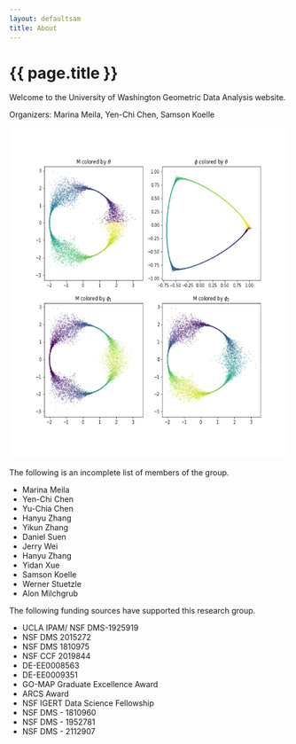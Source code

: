 ```yaml
---
layout: defaultsam
title: About
---
```


{{ page.title }}
================

  <section>
  <div class="page-content">

<p> Welcome to the University of Washington Geometric Data Analysis website. </p>

<p>
Organizers: Marina Meila, Yen-Chi Chen, Samson Koelle
 </p>
 
 <p>
 <img src="sim4pres.png" alt=""
style="float:bottom;width:598px;height:598px;">
</p>

<section>
The following is an incomplete list of members of the group.
<ul>
<li>Marina Meila</li>
<li>Yen-Chi Chen</li>
<li>Yu-Chia Chen</li>
<li>Hanyu Zhang</li>
<li>Yikun Zhang</li>
<li>Daniel Suen</li>
<li>Jerry Wei</li>
<li>Hanyu Zhang</li>
<li>Yidan Xue</li>
<li>Samson Koelle</li>
<li>Werner Stuetzle</li>
<li>Alon Milchgrub</li>
</ul>

<section>
The following funding sources have supported this research group.

<ul>
<li>UCLA IPAM/ NSF DMS-1925919</li>
<li>NSF DMS 2015272</li>
<li>NSF DMS 1810975</li>
<li>NSF CCF 2019844</li>
<li>DE-EE0008563</li>
<li>DE-EE0009351</li>
<li>GO-MAP Graduate Excellence Award </li>
<li>ARCS Award</li>
<li>NSF IGERT Data Science Fellowship</li>
<li>NSF DMS - 1810960</li>
<li>NSF DMS - 1952781</li>
<li>NSF DMS - 2112907</li>
</ul>